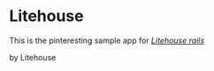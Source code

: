 # Litehouse

This is the pinteresting sample app for
[*Litehouse rails*](http://litehouseadvisory.com)

by Litehouse